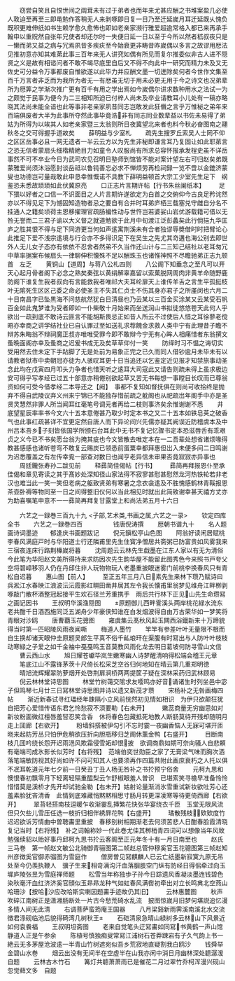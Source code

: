 <!-- { "loadSidebar": true } -->
　　窃尝自笑且自恨世间之阘茸未有过于弟者也而年来尤甚应酬之书堆案盈几必使人敦迫至再至三即黾勉作答稍无人来剥啄即日复一日乃至迁延嵗月耳迁延既乆愧负既积更难伸纸如书生赖学愈久愈怖也即如老亲家濒行雅爱超逾常格入都已来再承手翰申以重贶然自张年兄使者却还尔时一失便日延一日以至于今所以然者嵇叔夜只是一懒而弟又益之病与冗焉夙昔多疾疢至今始衰更非畴昔昨嵗偶以多言之故谬用厯法见推初意亦知其难苐此事三百年来无人讲究如偶有所见而复尔推委似非古人进不隠贤之义是故有相谘问者不敢不竭尽底里自后又不得不向此中一研究而精力未及又无佐史可分益令万事都废自惟欲遂以此毕力并应酬文墨一切迸除矣何者今世作文集至百千万言者非乏而为我所为者无一有厯虽无切于用未必更无用于今之诗文也况弟辈所为厯筭之学渐次推广更有百千有用之学出焉如今嵗偶尔讲求数种用水之法试一为之颇觉于民事为便今为二三相知所迫已付梓人尚未及卒业请教耳小儿处有一稿亦略晓其法尚未能全谙也此等事非老亲家夙昔同志岂敢发此狂僭之言乎万惟秘之弟年来百端俱废者大半为此事所夺然此事毕竟浩非有同志同业数辈益以书佐未易得了弟姑为所得为以竢其人如老亲家暨三太翁则所日夜冀望北来者也料今秋必奋图南之翮秋冬之交可得握手道故矣
　　薛明益与少室札
　　疏先生搜罗丘索吴人士罔不仰之区区岳事必且一网无遗者一半云云方以为先生非秘即谦言耳乃复固让如此耶苐言之恐无信者蒙扇头细楷精絶目力如童令人叹服尚有所求总容怀报承发桯史虽不详岳事然不可不卒业今日为武司农见召明日塾师到馆皆不能对案计望左右可归赵矣弟既蒙雅爱尚须沐浴愿封谈岳祗以鲁钝善忘必求不惮烦劳再检祠録一览不啻以金鎞济蒙叟也功德岂可量哉敢此申恳幸惟慨诺不具教下薛明益顿首大宗工少室先生足下　纲鉴恐未悉故琐琐如此伏冀原亮
　　口正志片言期许帖【行书朱丝阑纸本】
　　足下猥以好者之口信一不识面目之人片言期许遂欲定为白首之交俯仰今古良足矜诧然亦以不得见足下为憾固知造物者忌之要自有合并时耳弟庐栖三载塞兑守雌自分名不挂通人之籍矣顷荷主恩移擢理官疏肠褊性动与世忤岂若婆娑山岩优游载籍可借以无咎无誉而二三君子谕以大义督之就道勉欲于此月中旬渡江泛彭蠡矣此行倘挹九华匡庐之胜其恨不得与足下同游更当何如声逺寓荆溪未有合者独谬辱奬借时时把臂论心此推足下爱不浅宗逺境与行合亦不多得识足下在吴生之先尤其竒遘也海公别去即世外人无儿女子态亦有依依不忍舍者然弟不久当作还山计与二三知己结社以老耳匆冗中草率据案布候扇头一律聊伸积懐殊不足以酬珠玉也诸惟神照不尽瞻驰弟正志九顿首　左乏
　　黄铜山【道周】与蒋八公札四则
　　八公阁下知垂念之至凡可以开天心起月骨者阁下必念之熟矣秦弦以黄绢解辜嘉留以索菓脱网周肉非黄羊命随野鹿防阁下谁复生我者叔向有言能救我者唯祁大夫耳纶扉天上谁传羊舌之言生平孤挺枝叶无隂死生区区己委之命必使圣主不失其仁贞士不伤其身亦君子之所厪闵也六月二十日南昌字已坠黒海不问慈航然犹白日清昼也乃云某以三百金买涂某又云某受石帆百金如此鬼梦谁为受者即如一仆柴敬十月始来而坐送润山书拟徒悠悠苍天此何人乎欲岀一疏到底不敢诗云匪言不能胡斯畏忌正如昔人所云不过使后人惜之耳徐蓼老傥晤亦幸商之讲学结社业已自认罪过至如送礼求荐餽金求救人类中宁有此理昔子瞻不辩苏朱晦翁不辩祠魔正叔亦唯唯受罪今即不敢辩今宁无有心眸人相痛惜者东翁撰文蚤晩面阁亦幸及蚤商之迟爰书成无及矣草草仰付一笑
　　防绎时习不愠之诲切实受用然去住未定下手跕脚了无是处前为易象正完之已久而同人借钞逾月未毕未有以请教者狱市中卖朝冠亦徒为人骇叹耳更十日当追还以乞鉴定近见报才知禁旅事动圣念此均在戊寅四月叩头力争者也惜天听之逺耳大司寇此又请告则疏未得上虽求极边安可得乎写孝经已过五十部意亦稍倦别欲起草又苦无书每想一事瞠目长叹而已尊翁资如何可受今借孝经二本导还之【阙】　事都不复知如督抚俱在则尚可收拾终是抛弃不得自武陵议弃义州来宁锦已不能独存惜前疏之躭阁也从祀疏岀年阁手中亦是圣贤灵慧然非罪人所当闻耳红毫笔号调元者再给二枝则事济矣余惟谢谢不悉
　　井底望星辰率率书今文六十五本意倦甚乃取少时定本书之又二十五本如铁皂荚之破香气也此事红疏甚详不宜更定然自唐人而下异论间兴先儒亦疑其阙误近防稽虞本及中州吕本吾乡子刻皆依国学所颁石台耳此中无书不复记忆骤书定本恐滋唇舌有乖艰贞之义今已不书矣愿台翁为掩其疵也今文皆散去唯定本在一二吾辈处想省诸烦喙得教甚感感也诸听苍穹不敢复云赐炭已领悉前蛋粟幸都拜惠但岀入未便多间二日鸣谢为迟悉覆盖之有左传幸覔一部查对数日也闻亨老异信未审果否竟寂寂亦异事也
　　周廷鑨张寿孙二跋见前
　　释彞简佳偈帖【行书】
　　彞简再拜报恩仆至承佳偈和章见寄读之其于髙妙处深知径山家法得不寂寥甚慰甚慰然龙河热铁轮若非老汉也难当此一笑一笑但老病之躯致贤弟有寒暑之念衣衾逺及不胜愧感鹤林青鞵报恩茶壶卧褥等物同至一日之间得整旧仪何以当此相见时就出此简致谢幸甚天禧方丈亦为助喜嘱笔申意不一一彞简再拜复甘露堂上和尚法弟五月十六日

　　六艺之一録巻三百九十九
<子部,艺术类,书画之属,六艺之一录>
　　钦定四库全书
　　六艺之一録巻四百　　　　　钱唐倪涛撰
　　厯朝书谱九十
　　名人题画诗词墨迹　　郁逢庆书画题跋记
　　倪元鎭松亭山色图
　　阿翁好读闲居赋桃李春风满庭戸时与华阳道士行还隣甫里先生住寳净僧居共斋粥已防富贵如风雾我来三宿夜连床行路荆榛嵗将暮
　　沈周题云云林先生戱墨在江东人家以有无为清俗今此笔为华阳赵文美所得持来求防因次先生韵华屋不能留此图秀色今来照书戸夸父空将碧嶂移羽人仍在丹邱住非人玩物物玩人老墨重披眼迷雾门前桃李换春风只有青松自迟暮
　　惠山图【前人】
　　至正五年三月八日素先生来林下瓒乃赋诗曰呉淞江水春映江浪波沄沄霞影红畊田凿井居其左令我长懐甫里翁梦见维舟江畔栁剥啄敲门散杯酒整冠起接平生欢石径兰芳重携手　雨后共行林下正见山先生命瓒冩之画记因书
　　王叔明华溪渔隠图
　　原题御儿西畔霅溪头两岸桃花緑水流东老共酣千日酒西施同泛五湖舟少年豪侠知谁在白发烟波得自由万古荣华如一梦笑将青眼对沙鸥
　　唐曹覇玉花骢图
　　雍虞集云髙秋风起玉闗西浴鐡新来十万蹄貌得当时第一匹昭陵风雨夜闻嘶
　　梅道人墨竹
　　竿竿有参差叶叶无量限不根而自生换却诸天眼仲圭原题吴郎生平真不俗千畆琅玕在渠腹有时冩出与人防叶叶枝枝动寒緑之子爱之如千金袖中戞戞鸣玉音莫教风雨化龙去明日葛坡何防寻雪山文信
　　曹云西山水
　　旭日耀苍巘毕岚生嫩寒幽人诗梦醒清响得松端会稽王元章
　　笔底江山不露锋茅茨十尺倚长松采芝空谷归何地知在晴云第几重郑明徳
　　晴旭流辉耀翠防萝烟开处啓荆扉涧桥两两提筐子疑在深林采药归武林顾易
　　倪云林林堂诗思图
　　林堂竹树蔼交隂求友嘤鸣亦好音诵诸生时列坐邑中宓子但鸣琴七月廿三日冩林堂诗思图并诗以遗又新茂才瓒
　　宋杨补之无咎画梅四帖
　　渐近新春试寻红瓃经年踈隔小立风前恍然初见情如相识　为伊只欲颠狂犹自把芳心爱惜传语东君乞怜愁寂不湏要勒【右未开】
　　嫩蕊商量无穷幽思如对新妆粉面微红檀唇羞唘忍笑含香　休将春色包藏抵死地教人断肠莫待开残却随明月走上囬廊【右欲开】
　　粉墙斜搭被伊勾引不忘时霎一夜幽香恼人无寐可堪开匝　晓来起防芳丛只怕伊危稍欲压折向胆瓶移归芝阁休薰金鸭【右盛开】
　　目断南枝几囬吟绕长怨开迟雨浥风欺霜侵雪妬却恨披　欲调商鼎如期可奈向骚人自悲頼有毫端司成氷影长似芳时【右将残】　范端伯奕世勋臣之家了无膏梁气味而胸次洒落笔端敏防视其好尚如许不问可知其人也要须再作四篇共附此画庶衰朽之人托以俱不冺耳乾道元年七夕前一日癸丑丁丑人杨无咎补之书扵预宁俗舍
　　元柯九思和　懊恨春初飘零月下轻离轻隔重醖梨云乍舒椒眼羞人曽识　已堪索笑寻檐早准备怜怜惜惜莫是溪桥才先开却试驰金勒【右未开】姑射论量渐消氷雪重试新妆欲吐芳心还羞素脸犹吝清香　此情到底难藏悄黙黙相思寸肠月转更深凌寒等待更倚西廊【右欲开】
　　翠苔轻搭南枝逗暖乍收渐霎乱挿繁花快张华宴绕衣千匝　玉堂无限风流但只欠些儿雪压任选一枝折归相伴綉屛花鸭【右盛开】
　　璚散残枝欵欵度竹迟迟欲诉芳情曲中曽聴畵里重披　春移别树相期渐老去何须苦悲人日酣春脸霞清晓复记当时【右将残】　补之词翰称妙一代此巻尤佳其栁梢青四词可以想像当年风致勉强续貂以贻好事丹邱柯九思书扵云客阁至正元年冬十有一月日南至也
　　赵氏三马巻　第一帧赵文敏公北骑御青骊图第二帧赵总管仲穆奚官玉花骢图第三帧赵知州彦徴奚官御赤骝图为雪庭作
　　僧房曽见冩麒麟人已云亡纸墨新寂寞九原无吊处至今仍羡执鞭人　骥子生来相竒满沟汗血落胭肢空门纵有防经日得佀牵过向玉墀庐陵张昱为雪庭禅师题
　　松雪当年称独歩子孙今日踪遗风香凝淡墨连钱碧色染秋毫汗血红济济奚官顔似玉昻昻龙种气如虹春风满辔初牵出对立长鸣兾北空燕山哈珊沙【按哈沙应改哈斯实喇因题畵手迹故仍其旧】
　　云林惠麓图
　　秋声吹碎江南树正是潇湘肠断处一片古今愁荒碕水乱流　披图惊嵗月旧梦何堪説追忆漫多情人间无此清
　　右调菩萨蛮筠庵王国器
　　八月梁谿新雨霁溪南溪北水交流徴君涤砚临池后貌得碕湾几树秋王
　　石硙清泉急晴山緑树多云林山下风景近如何袁飬福
　　王叔明坦斋图
　　老来自觉笔头迂冩畵如同冩书黄鹤一声山馆静道人正是午参余
　　陈植号慎独痴叟常冩江浦树石苍莽踈宕有子久气韵上书一絶云无多茅屋沧波逺一半青山竹树遮宛似吾乡荒寂地直疑割我白鸥沙
　　钱舜举金碧山水巻
　　烟云出没有无间半在空虚半在山我亦闲中消日月幽林深处聼潺湲　自题
　　云林古木竹石
　　篝灯共聼萧萧雨已是催花二月过翠竹乔柯浑漫兴砚山忽觉藓文多　自题
